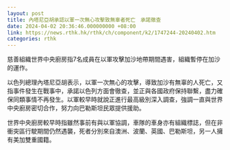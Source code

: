 ```yaml
---
layout: post
title: 內塔尼亞胡承認以軍一次無心攻擊致無辜者死亡　承諾徹查
date: 2024-04-02 20:36:46.000000000 +08:00
link: https://news.rthk.hk/rthk/ch/component/k2/1747244-20240402.htm
categories: rthk
---
```


慈善組織世界中央廚房指7名成員在以軍攻擊加沙地帶期間遇害，組織暫停在加沙的運作。

以色列總理內塔尼亞胡表示，以軍一次無心的攻擊，導致加沙有無辜的人死亡，又指事件發生在戰事中，承諾以色列方面會徹查，並正與各國政府保持聯繫，盡力確保同類事情不再發生。以軍較早時就說正進行最高級別深入調查，強調一直與世界中央廚房密切合作，努力向巴勒斯坦民眾提供援助。

世界中央廚房較早時指雖然事前有與以軍協調，車隊的車身亦有組織標誌，但在非衝突區行駛期間仍然遇襲，死者分別來自澳洲、波蘭、英國、巴勒斯坦，另一人擁有美加雙重國籍。
